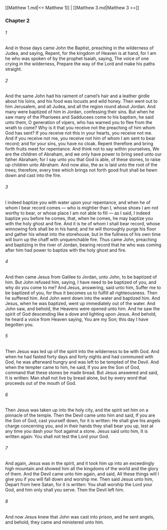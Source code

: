 [[Matthew 1.md|<< Matthew 1]]  |  [[Matthew 3.md|Matthew 3 >>]]

### Chapter 2
###### 1
And in those days came John the Baptist, preaching in the wilderness of Judea, and saying, Repent, for the kingdom of Heaven is at hand, for I am he who was spoken of by the prophet Isaiah, saying, The voice of one crying in the wilderness, Prepare the way of the Lord and make his paths straight.

###### 2
And the same John had his raiment of camel’s hair and a leather girdle about his loins, and his food was locusts and wild honey. Then went out to him Jerusalem, and all Judea, and all the region round about Jordan. And many were baptized of him in Jordan, confessing their sins. But when he saw many of the Pharisees and Sadducees come to his baptism, he said unto them, O generation of vipers, who has warned you to flee from the wrath to come? Why is it that you receive not the preaching of him whom God has sent? If you receive not this in your hearts, you receive not me. And if you receive not me, you receive not him of whom I am sent to bear record; and for your sins, you have no cloak. Repent therefore and bring forth fruits meet for repentance. And think not to say within yourselves, We are the children of Abraham, and we only have power to bring seed unto our father Abraham; for I say unto you that God is able, of these stones, to raise up children unto Abraham. And now also, the ax is laid unto the root of the trees; therefore, every tree which brings not forth good fruit shall be hewn down and cast into the fire.

###### 3
I indeed baptize you with water upon your repentance, and when he of whom I bear record comes — who is mightier than I, whose shoes I am not worthy to bear, or whose place I am not able to fill — as I said, I indeed baptize you before he comes, that, when he comes, he may baptize you with the holy ghost and fire. And it is he of whom I shall bear record, whose winnowing fork shall be in his hand; and he will thoroughly purge his floor and gather his wheat into the storehouse, but in the fullness of his own time will burn up the chaff with unquenchable fire. Thus came John, preaching and baptizing in the river of Jordan, bearing record that he who was coming after him had power to baptize with the holy ghost and fire.

###### 4
And then came Jesus from Galilee to Jordan, unto John, to be baptized of him. But John refused him, saying, I have need to be baptized of you, and why do you come to me? And Jesus, answering, said unto him, Suffer me to be baptized of you, for thus it becomes us to fulfill all righteousness. Then he suffered him. And John went down into the water and baptized him. And Jesus, when he was baptized, went up immediately out of the water. And John saw, and behold, the Heavens were opened unto him. And he saw the spirit of God descending like a dove and lighting upon Jesus. And behold, he heard a voice from Heaven saying, You are my Son; this day I have begotten you.

###### 5
Then Jesus was led up of the spirit into the wilderness to be with God. And when he had fasted forty days and forty nights and had communed with God, he was afterward hungry and was left to be tempted of the Devil. And when the tempter came to him, he said, If you are the Son of God, command that these stones be made bread. But Jesus answered and said, It is written: Man shall not live by bread alone, but by every word that proceeds out of the mouth of God.

###### 6
Then Jesus was taken up into the holy city, and the spirit set him on a pinnacle of the temple. Then the Devil came unto him and said, If you are the Son of God, cast yourself down, for it is written: He shall give his angels charge concerning you, and in their hands they shall bear you up, lest at any time you dash your foot against a stone. Jesus said unto him, It is written again: You shall not test the Lord your God.

###### 7
And again, Jesus was in the spirit, and it took him up into an exceedingly high mountain and showed him all the kingdoms of the world and the glory of them. And the Devil came unto him again, and said, All these things will I give you if you will fall down and worship me. Then said Jesus unto him, Depart from here Satan, for it is written: You shall worship the Lord your God, and him only shall you serve. Then the Devil left him.

###### 8
And now Jesus knew that John was cast into prison, and he sent angels, and behold, they came and ministered unto him.